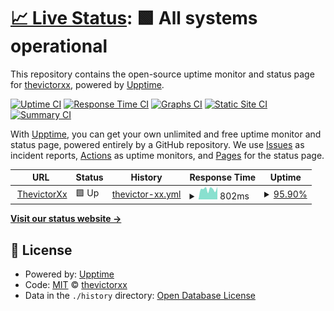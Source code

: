 # [📈 Live Status](https://thevictorxx.github.io/upptime): <!--live status--> **🟩 All systems operational**

This repository contains the open-source uptime monitor and status page for [thevictorxx](https://thevictorxx.github.io/upptime), powered by [Upptime](https://github.com/upptime/upptime).

[![Uptime CI](https://github.com/thevictorxx/upptime/workflows/Uptime%20CI/badge.svg)](https://github.com/thevictorxx/upptime/actions?query=workflow%3A%22Uptime+CI%22)
[![Response Time CI](https://github.com/thevictorxx/upptime/workflows/Response%20Time%20CI/badge.svg)](https://github.com/thevictorxx/upptime/actions?query=workflow%3A%22Response+Time+CI%22)
[![Graphs CI](https://github.com/thevictorxx/upptime/workflows/Graphs%20CI/badge.svg)](https://github.com/thevictorxx/upptime/actions?query=workflow%3A%22Graphs+CI%22)
[![Static Site CI](https://github.com/thevictorxx/upptime/workflows/Static%20Site%20CI/badge.svg)](https://github.com/thevictorxx/upptime/actions?query=workflow%3A%22Static+Site+CI%22)
[![Summary CI](https://github.com/thevictorxx/upptime/workflows/Summary%20CI/badge.svg)](https://github.com/thevictorxx/upptime/actions?query=workflow%3A%22Summary+CI%22)

With [Upptime](https://upptime.js.org), you can get your own unlimited and free uptime monitor and status page, powered entirely by a GitHub repository. We use [Issues](https://github.com/thevictorxx/upptime/issues) as incident reports, [Actions](https://github.com/thevictorxx/upptime/actions) as uptime monitors, and [Pages](https://thevictorxx.github.io/upptime) for the status page.

<!--start: status pages-->
<!-- This summary is generated by Upptime (https://github.com/upptime/upptime) -->
<!-- Do not edit this manually, your changes will be overwritten -->
<!-- prettier-ignore -->
| URL | Status | History | Response Time | Uptime |
| --- | ------ | ------- | ------------- | ------ |
| <img alt="" src="https://favicons.githubusercontent.com/thevictorxx.com" height="13"> [ThevictorXx](https://thevictorxx.com) | 🟩 Up | [thevictor-xx.yml](https://github.com/thevictorxx/upptime/commits/HEAD/history/thevictor-xx.yml) | <details><summary><img alt="Response time graph" src="./graphs/thevictor-xx/response-time-week.png" height="20"> 802ms</summary><br><a href="https://thevictorxx.github.io/upptime/history/thevictor-xx"><img alt="Response time 633" src="https://img.shields.io/endpoint?url=https%3A%2F%2Fraw.githubusercontent.com%2Fthevictorxx%2Fupptime%2FHEAD%2Fapi%2Fthevictor-xx%2Fresponse-time.json"></a><br><a href="https://thevictorxx.github.io/upptime/history/thevictor-xx"><img alt="24-hour response time 979" src="https://img.shields.io/endpoint?url=https%3A%2F%2Fraw.githubusercontent.com%2Fthevictorxx%2Fupptime%2FHEAD%2Fapi%2Fthevictor-xx%2Fresponse-time-day.json"></a><br><a href="https://thevictorxx.github.io/upptime/history/thevictor-xx"><img alt="7-day response time 802" src="https://img.shields.io/endpoint?url=https%3A%2F%2Fraw.githubusercontent.com%2Fthevictorxx%2Fupptime%2FHEAD%2Fapi%2Fthevictor-xx%2Fresponse-time-week.json"></a><br><a href="https://thevictorxx.github.io/upptime/history/thevictor-xx"><img alt="30-day response time 703" src="https://img.shields.io/endpoint?url=https%3A%2F%2Fraw.githubusercontent.com%2Fthevictorxx%2Fupptime%2FHEAD%2Fapi%2Fthevictor-xx%2Fresponse-time-month.json"></a><br><a href="https://thevictorxx.github.io/upptime/history/thevictor-xx"><img alt="1-year response time 633" src="https://img.shields.io/endpoint?url=https%3A%2F%2Fraw.githubusercontent.com%2Fthevictorxx%2Fupptime%2FHEAD%2Fapi%2Fthevictor-xx%2Fresponse-time-year.json"></a></details> | <details><summary><a href="https://thevictorxx.github.io/upptime/history/thevictor-xx">95.90%</a></summary><a href="https://thevictorxx.github.io/upptime/history/thevictor-xx"><img alt="All-time uptime 96.43%" src="https://img.shields.io/endpoint?url=https%3A%2F%2Fraw.githubusercontent.com%2Fthevictorxx%2Fupptime%2FHEAD%2Fapi%2Fthevictor-xx%2Fuptime.json"></a><br><a href="https://thevictorxx.github.io/upptime/history/thevictor-xx"><img alt="24-hour uptime 100.00%" src="https://img.shields.io/endpoint?url=https%3A%2F%2Fraw.githubusercontent.com%2Fthevictorxx%2Fupptime%2FHEAD%2Fapi%2Fthevictor-xx%2Fuptime-day.json"></a><br><a href="https://thevictorxx.github.io/upptime/history/thevictor-xx"><img alt="7-day uptime 95.90%" src="https://img.shields.io/endpoint?url=https%3A%2F%2Fraw.githubusercontent.com%2Fthevictorxx%2Fupptime%2FHEAD%2Fapi%2Fthevictor-xx%2Fuptime-week.json"></a><br><a href="https://thevictorxx.github.io/upptime/history/thevictor-xx"><img alt="30-day uptime 99.06%" src="https://img.shields.io/endpoint?url=https%3A%2F%2Fraw.githubusercontent.com%2Fthevictorxx%2Fupptime%2FHEAD%2Fapi%2Fthevictor-xx%2Fuptime-month.json"></a><br><a href="https://thevictorxx.github.io/upptime/history/thevictor-xx"><img alt="1-year uptime 96.43%" src="https://img.shields.io/endpoint?url=https%3A%2F%2Fraw.githubusercontent.com%2Fthevictorxx%2Fupptime%2FHEAD%2Fapi%2Fthevictor-xx%2Fuptime-year.json"></a></details>

<!--end: status pages-->

[**Visit our status website →**](https://thevictorxx.github.io/upptime)

## 📄 License

- Powered by: [Upptime](https://github.com/upptime/upptime)
- Code: [MIT](./LICENSE) © [thevictorxx](https://thevictorxx.github.io/upptime)
- Data in the `./history` directory: [Open Database License](https://opendatacommons.org/licenses/odbl/1-0/)
